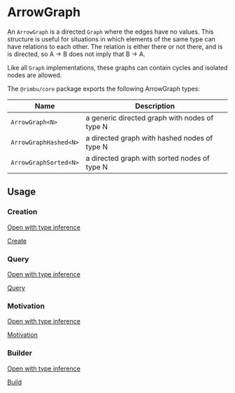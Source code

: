 # ArrowGraph

An `ArrowGraph` is a directed `Graph` where the edges have no values. This structure is useful for situations in which elements of the same type can have relations to each other. The relation is either there or not there, and is is directed, so A -> B does not imply that B -> A.

Like all `Graph` implementations, these graphs can contain cycles and isolated nodes are allowed.

The `@rimbu/core` package exports the following ArrowGraph types:

| Name                  | Description                                   |
| --------------------- | --------------------------------------------- |
| `ArrowGraph<N>`       | a generic directed graph with nodes of type N |
| `ArrowGraphHashed<N>` | a directed graph with hashed nodes of type N  |
| `ArrowGraphSorted<N>` | a directed graph with sorted nodes of type N  |

## Usage

### Creation

[Open with type inference](https://codesandbox.io/s/rimbu-sandbox-d4tbk?previewwindow=console&view=split&editorsize=65&moduleview=1&module=/src/graph/arrow/non-valued/create.ts ':target=_blank :class=btn')

[Create](https://codesandbox.io/embed/rimbu-sandbox-d4tbk?previewwindow=console&view=split&editorsize=65&codemirror=1&moduleview=1&module=/src/graph/arrow/non-valued/create.ts ':include :type=iframe width=100% height=450px')

### Query

[Open with type inference](https://codesandbox.io/s/rimbu-sandbox-d4tbk?previewwindow=console&view=split&editorsize=65&moduleview=1&module=/src/graph/arrow/non-valued/query.ts ':target=_blank :class=btn')

[Query](https://codesandbox.io/embed/rimbu-sandbox-d4tbk?previewwindow=console&view=split&editorsize=65&codemirror=1&moduleview=1&module=/src/graph/arrow/non-valued/query.ts ':include :type=iframe width=100% height=450px')

### Motivation

[Open with type inference](https://codesandbox.io/s/rimbu-sandbox-d4tbk?previewwindow=console&view=split&editorsize=65&moduleview=1&module=/src/graph/arrow/non-valued/motivation.ts ':target=_blank :class=btn')

[Motivation](https://codesandbox.io/embed/rimbu-sandbox-d4tbk?previewwindow=console&view=split&editorsize=65&codemirror=1&moduleview=1&module=/src/graph/arrow/non-valued/motivation.ts ':include :type=iframe width=100% height=450px')

### Builder

[Open with type inference](https://codesandbox.io/s/rimbu-sandbox-d4tbk?previewwindow=console&view=split&editorsize=65&moduleview=1&module=/src/graph/arrow/non-valued/build.ts ':target=_blank :class=btn')

[Build](https://codesandbox.io/embed/rimbu-sandbox-d4tbk?previewwindow=console&view=split&editorsize=65&codemirror=1&moduleview=1&module=/src/graph/arrow/non-valued/build.ts ':include :type=iframe width=100% height=450px')

